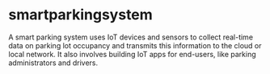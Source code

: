# smartparkingsystem
A smart parking system uses IoT devices and sensors to collect real-time data on parking lot occupancy and transmits this information to the cloud or local network. It also involves building IoT apps for end-users, like parking administrators and drivers.
